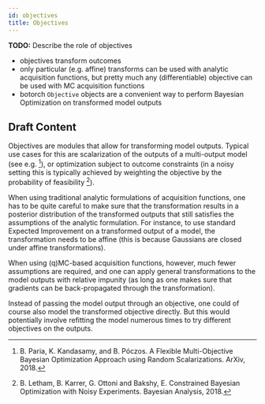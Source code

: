 ```yaml
---
id: objectives
title: Objectives
---
```


**TODO:** Describe the role of objectives
* objectives transform outcomes
* only particular (e.g. affine) transforms can be used with analytic acquisition
  functions, but pretty much any (differentiable) objective can be used with
  MC acquisition functions
* botorch `Objective` objects are a convenient way to perform Bayesian
  Optimization on transformed model outputs


## Draft Content

Objectives are modules that allow for transforming model outputs. Typical use
cases for this are scalarization of the outputs of a multi-output model (see
e.g. [^RandScal]), or optimization subject to outcome constraints (in a noisy
setting this is typically achieved by weighting the objective by the probability
of feasibility [^NoisyEI]).

When using traditional analytic formulations of acquisition functions, one has
to be quite careful to make sure that the transformation results in a posterior
distribution of the transformed outputs that still satisfies the assumptions of
the analytic formulation. For instance, to use standard Expected Improvement on
a transformed output of a model, the transformation needs to be affine (this is
because Gaussians are closed under affine transformations).

When using (q)MC-based acquisition functions, however, much fewer assumptions
are required, and one can apply general transformations to the model outputs
with relative impunity (as long as one makes sure that gradients can be
back-propagated through the transformation).

Instead of passing the model output through an objective, one could of course
also model the transformed objective directly. But this would potentially
involve refitting the model numerous times to try different objectives on the
outputs.

[^RandScal]: B. Paria, K. Kandasamy, and B. Póczos. A Flexible Multi-Objective
Bayesian Optimization Approach using Random Scalarizations. ArXiv, 2018.

[^NoisyEI]: B. Letham, B. Karrer, G. Ottoni and Bakshy, E. Constrained Bayesian
Optimization with Noisy Experiments. Bayesian Analysis, 2018.
